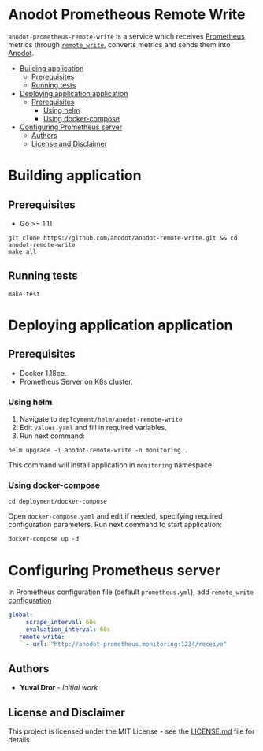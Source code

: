# Anodot Prometheous Remote Write

`anodot-prometheus-remote-write` is a service which receives [Prometheus](https://github.com/prometheus) metrics through [`remote_write`](https://prometheus.io/docs/prometheus/latest/configuration/configuration/#remote_write), converts metrics and sends them into [Anodot](https://www.anodot.com).

* [Building application](#building-application)
  * [Prerequisites](#prerequisites)
  * [Running tests](#running-tests)
* [Deploying application application](#deploying-application-application)
  * [Prerequisites](#prerequisites-1)
     * [Using helm](#using-helm)
     * [Using docker-compose](#using-docker-compose)
* [Configuring Prometheus server](#configuring-prometheus-server)
  * [Authors](#authors)
  * [License and Disclaimer](#license-and-disclaimer)

# Building application
## Prerequisites
 - Go >= 1.11
 
```shell script
git clone https://github.com/anodot/anodot-remote-write.git && cd anodot-remote-write
make all
```

## Running tests
```shell script
make test
```

# Deploying application application

## Prerequisites
- Docker 1.18ce.
- Prometheus Server on K8s cluster.

### Using helm

1. Navigate to `deployment/helm/anodot-remote-write`
2. Edit `values.yaml` and fill in required variables.
3. Run next command:

```shell script
helm upgrade -i anodot-remote-write -n monitoring . 
```
This command will install application in `monitoring` namespace.

### Using docker-compose

```shell script
cd deployment/docker-compose
```
Open `docker-compose.yaml` and edit if needed, specifying required configuration parameters.
Run next command to start application:
```shell script
docker-compose up -d 
``` 

# Configuring Prometheus server
In Prometheus configuration file (default `prometheus.yml`), add `remote_write` [configuration](https://prometheus.io/docs/prometheus/latest/configuration/configuration/#remote_write)
 ```yaml
 global:
      scrape_interval: 60s
      evaluation_interval: 60s
    remote_write:
      - url: "http://anodot-prometheus.monitoring:1234/receive"
```

## Authors

* **Yuval Dror** - *Initial work* 

## License and Disclaimer

This project is licensed under the MIT License - see the [LICENSE.md](LICENSE.md) file for details
